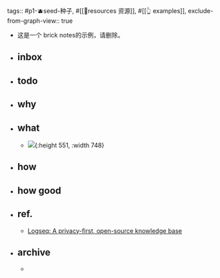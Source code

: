 tags:: #p1-🫐seed-种子, #[[💎resources 资源]], #[[👆 examples]],
exclude-from-graph-view:: true

- 这是一个 brick notes的示例，请删除。
- ## inbox
- ## todo
- ## why
- ## what
	- ![](https://img.candobear.com/CleanShot%202023-12-20%20at%2016.21.02@2x.png){:height 551, :width 748}
- ## how
- ## how good
- ## ref.
	- [Logseq: A privacy-first, open-source knowledge base](https://logseq.com/)
- ## archive
	-